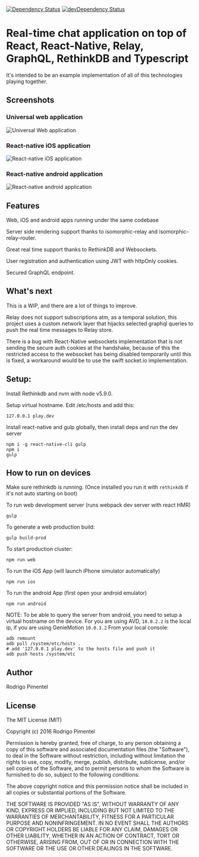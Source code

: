 

[![Dependency Status](https://david-dm.org/rodrigopivi/playApp.svg)](https://david-dm.org/rodrigopivi/playApp.svg) [![devDependency Status](https://david-dm.org/rodrigopivi/playApp/dev-status.svg)](https://david-dm.org/rodrigopivi/playApp/dev-status.svg)

# Real-time chat application on top of React, React-Native, Relay, GraphQL, RethinkDB and Typescript
It's intended to be an example implementation of all of this technologies playing together.

## Screenshots

### Universal web application

![Universal Web application](https://raw.githubusercontent.com/rodrigopivi/PlayApp/master/public/playAppWeb.gif "Universal Web application")

### React-native iOS application

![React-native iOS application](https://raw.githubusercontent.com/rodrigopivi/PlayApp/master/public/playAppIOS.gif "React-native iOS application")

### React-native android application

![React-native android application](https://raw.githubusercontent.com/rodrigopivi/PlayApp/master/public/playAppAndroid.gif "React-native android application")

## Features
Web, iOS and android apps running under the same codebase

Server side rendering support thanks to isomorphic-relay and isomorphic-relay-router.

Great real time support thanks to RethinkDB and Websockets.

User registration and authentication using JWT with httpOnly cookies.

Secured GraphQL endpoint.

## What's next
This is a WIP, and there are a lot of things to improve.

Relay does not support subscriptions atm, as a temporal solution, this project uses a custom network
layer that hijacks selected graphql queries to push the real time messages to Relay store.

There is a bug with React-Native websockets implementation that is not sending the secure auth cookies at the handshake,
because of this the restricted access to the websocket has being disabled temporarily until this is fixed, a workaround
would be to use the swift socket.io implementation.

## Setup:
Install Rethinkdb and nvm with node v5.9.0.

Setup virtual hostname. Edit /etc/hosts and add this:
```
127.0.0.1 play.dev
```
Install react-native and gulp globally, then install deps and run the dev server

```
npm i -g react-native-cli gulp
npm i
gulp
```

## How to run on devices

Make sure rethinkdb is running. (Once installed you run it with `rethinkdb` if it's not auto starting on boot)

To run web development server (runs webpack dev server with react HMR)
```
gulp
```

To generate a web production build:
```
gulp build-prod
```

To start production cluster:
```
npm run web
```

To run the iOS App (will launch iPhone simulator automatically)
```
npm run ios
```

To run the android App (first open your android emulator)
```
npm run android
```

NOTE: To be able to query the server from android, you need to setup a virtual hostname on the device.
For you are using AVD, `10.0.2.2` is the local ip, if you are using GenieMotion `10.0.3.2`
From your local console:
```
adb remount
adb pull /system/etc/hosts .
# add '127.0.0.1 play.dev' to the hosts file and push it
adb push hosts /system/etc  
```

## Author
Rodrigo Pimentel

## License
The MIT License (MIT)

Copyright (c) 2016 Rodrigo Pimentel

Permission is hereby granted, free of charge, to any person obtaining a copy
of this software and associated documentation files (the "Software"), to deal
in the Software without restriction, including without limitation the rights
to use, copy, modify, merge, publish, distribute, sublicense, and/or sell
copies of the Software, and to permit persons to whom the Software is
furnished to do so, subject to the following conditions:

The above copyright notice and this permission notice shall be included in all
copies or substantial portions of the Software.

THE SOFTWARE IS PROVIDED "AS IS", WITHOUT WARRANTY OF ANY KIND, EXPRESS OR
IMPLIED, INCLUDING BUT NOT LIMITED TO THE WARRANTIES OF MERCHANTABILITY,
FITNESS FOR A PARTICULAR PURPOSE AND NONINFRINGEMENT. IN NO EVENT SHALL THE
AUTHORS OR COPYRIGHT HOLDERS BE LIABLE FOR ANY CLAIM, DAMAGES OR OTHER
LIABILITY, WHETHER IN AN ACTION OF CONTRACT, TORT OR OTHERWISE, ARISING FROM,
OUT OF OR IN CONNECTION WITH THE SOFTWARE OR THE USE OR OTHER DEALINGS IN THE
SOFTWARE.
